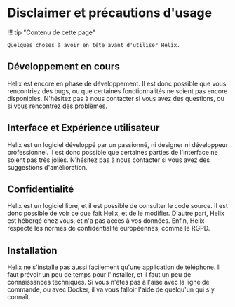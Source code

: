 # Disclaimer et précautions d'usage

!!! tip "Contenu de cette page"

    Quelques choses à avoir en tête avant d'utiliser Helix.

## Développement en cours

Helix est encore en phase de développement. Il est donc possible que vous rencontriez des bugs, ou que certaines fonctionnalités ne soient pas encore disponibles. N'hésitez pas à nous contacter si vous avez des questions, ou si vous rencontrez des problèmes.

## Interface et Expérience utilisateur

Helix est un logiciel développé par un passionné, ni designer ni développeur professionnel. Il est donc possible que certaines parties de l'interface ne soient pas très jolies. N'hésitez pas à nous contacter si vous avez des suggestions d'amélioration.

## Confidentialité

Helix est un logiciel libre, et il est possible de consulter le code source. Il est donc possible de voir ce que fait Helix, et de le modifier. D'autre part, Helix est hébergé chez vous, et n'a pas accès à vos données. Enfin, Helix respecte les normes de confidentialité européennes, comme le RGPD.

## Installation

Helix ne s'installe pas aussi facilement qu'une application de téléphone. Il faut prévoir un peu de temps pour l'installer, et il faut un peu de connaissances techniques. Si vous n'êtes pas à l'aise avec la ligne de commande, ou avec Docker, il va vous falloir l'aide de quelqu'un qui s'y connaît.
